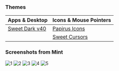 ### Themes

| Apps & Desktop                                         | Icons & Mouse Pointers                                 |
| ------------------------------------------------------ | :----------------------------------------------------- |
| [Sweet Dark v40](https://www.gnome-look.org/p/1253385) | [Papirus Icons](https://www.gnome-look.org/p/1166289/) |
|                                                        | [Sweet Cursors](https://www.gnome-look.org/p/1393084)  |

### Screenshots from Mint
![1](https://github.com/DrShahinstein/dotfiles/assets/81323808/35b6e0e1-c11f-4166-927c-cc54df292de1)
![2](https://github.com/DrShahinstein/dotfiles/assets/81323808/5986fd9a-cb56-48d9-87e7-ee3375455ac9)
![3](https://github.com/DrShahinstein/dotfiles/assets/81323808/1c6b7ef4-f772-43fa-8786-439a8660870d)
![4](https://github.com/DrShahinstein/dotfiles/assets/81323808/8eb31361-52d6-436f-ba66-ce2d4f7f7187)
![5](https://github.com/DrShahinstein/dotfiles/assets/81323808/a30a25af-a191-48fb-857b-4376d31378a0)
